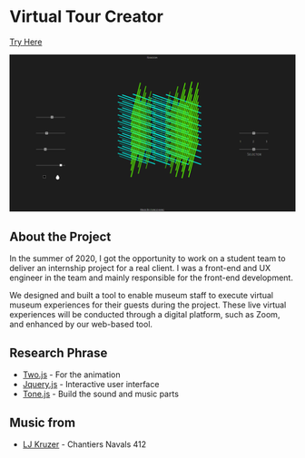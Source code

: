 # Virtual Tour Creator

[Try Here](https://reurl.cc/jq9llq)

![image](
       ./public/picture/random/img_01.png
      )



## About the Project 

In the summer of 2020, I got the opportunity to work on a student team to deliver an internship project for a real client. I was a front-end and UX engineer in the team and mainly responsible for the front-end development. 

We designed and built a tool to enable museum staff to execute virtual museum experiences for their guests during the project. These live virtual experiences will be conducted through a digital platform, such as Zoom, and enhanced by our web-based tool.

## Research Phrase 

* [Two.js](https://two.js.org/) - For the animation
* [Jquery.js](https://jquery.com/) - Interactive user interface 
* [Tone.js](https://tonejs.github.io/) - Build the sound and music parts 

## Music from 
* [LJ Kruzer](http://unchartedaudio.com/artists/lj-kruzer/) - Chantiers Navals 412 




